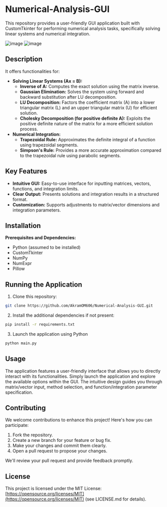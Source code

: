# Numerical-Analysis-GUI

This repository provides a user-friendly GUI application built with CustomTkinter for performing numerical analysis tasks, specifically solving linear systems and numerical integration.

![image](https://github.com/AkramOM606/Numerical-Analysis-GUI/assets/162604610/ed80c0f8-0a66-47b9-a9d6-d2337333fd93)
![image](https://github.com/AkramOM606/Numerical-Analysis-GUI/assets/162604610/a7670b46-2892-4546-be85-d43f52f8ab1e)

## Description

It offers functionalities for:

* **Solving Linear Systems (Ax = B):**
    * **Inverse of A:** Computes the exact solution using the matrix inverse.
    * **Gaussian Elimination:** Solves the system using forward and backward substitution after LU decomposition.
    * **LU Decomposition:** Factors the coefficient matrix (A) into a lower triangular matrix (L) and an upper triangular matrix (U) for efficient solution.
    * **Cholesky Decomposition (for positive definite A):** Exploits the positive definite nature of the matrix for a more efficient solution process.
* **Numerical Integration:**
    * **Trapezoidal Rule:** Approximates the definite integral of a function using trapezoidal segments.
    * **Simpson's Rule:** Provides a more accurate approximation compared to the trapezoidal rule using parabolic segments.

## Key Features

* **Intuitive GUI:** Easy-to-use interface for inputting matrices, vectors, functions, and integration limits.
* **Clear Output:** Presents solutions and integration results in a structured format.
* **Customization:** Supports adjustments to matrix/vector dimensions and integration parameters.

## Installation

**Prerequisites and Dependencies:**

* Python (assumed to be installed)
* CustomTkinter
* NumPy
* NumExpr
* Pillow

## Running the Application

1. Clone this repository:
```bash
git clone https://github.com/AkramOM606/Numerical-Analysis-GUI.git
```
2. Install the additional dependencies if not present:
```bash
pip install -r requirements.txt
```
3. Launch the application using Python
```bash
python main.py
```

## Usage

The application features a user-friendly interface that allows you to directly interact with its functionalities. Simply launch the application and explore the available options within the GUI. The intuitive design guides you through matrix/vector input, method selection, and function/integration parameter specification.

## Contributing

We welcome contributions to enhance this project! Here's how you can participate:

1. Fork the repository.
2. Create a new branch for your feature or bug fix.
3. Make your changes and commit them clearly.
4. Open a pull request to propose your changes.

We'll review your pull request and provide feedback promptly.

## License

This project is licensed under the MIT License: [https://opensource.org/licenses/MIT](https://opensource.org/licenses/MIT) (see LICENSE.md for details).
